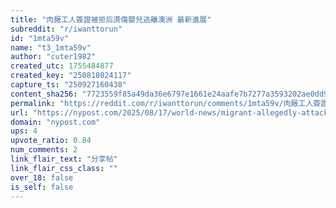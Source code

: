 ```yaml
---
title: "肉厰工人簽證被拒后燙傷嬰兒逃離澳洲 最新進展"
subreddit: "r/iwanttorun"
id: "1mta59v"
name: "t3_1mta59v"
author: "cuter1982"
created_utc: 1755484877
created_key: "250818024117"
capture_ts: "250927160438"
content_sha256: "7723559f85a49da36e6797e1661e24aafe7b7277a3593202ae0dd9ed2e5d6f3f"
permalink: "https://reddit.com/r/iwanttorun/comments/1mta59v/肉厰工人簽證被拒后燙傷嬰兒逃離澳洲_最新進展/"
url: "https://nypost.com/2025/08/17/world-news/migrant-allegedly-attacked-baby-after-visa-application-rejection/"
domain: "nypost.com"
ups: 4
upvote_ratio: 0.84
num_comments: 2
link_flair_text: "分享帖"
link_flair_css_class: ""
over_18: false
is_self: false
---
```


